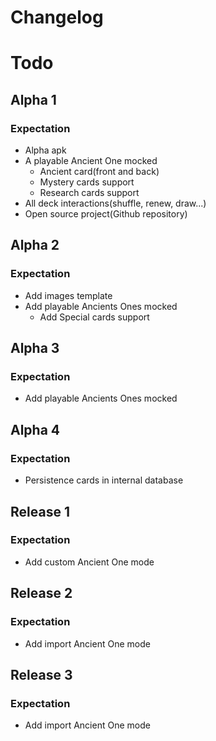 # Changelog

# Todo
## Alpha 1
### Expectation
- Alpha apk
- A playable Ancient One mocked
    - Ancient card(front and back)
    - Mystery cards support
    - Research cards support
- All deck interactions(shuffle, renew, draw...)
- Open source project(Github repository)

## Alpha 2
### Expectation
- Add images template
- Add playable Ancients Ones mocked
    - Add Special cards support

## Alpha 3
### Expectation
- Add playable Ancients Ones mocked

## Alpha 4
### Expectation
- Persistence cards in internal database

## Release 1
### Expectation
- Add custom Ancient One mode

## Release 2
### Expectation
- Add import Ancient One mode

## Release 3
### Expectation
- Add import Ancient One mode